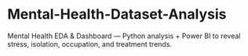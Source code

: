 # Mental-Health-Dataset-Analysis
Mental Health EDA &amp; Dashboard — Python analysis + Power BI to reveal stress, isolation, occupation, and treatment trends.
